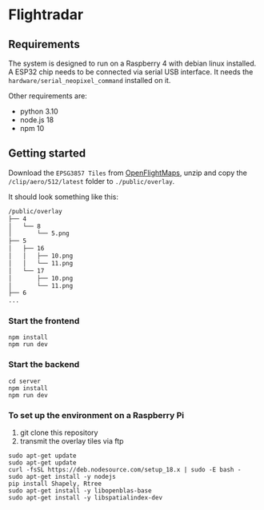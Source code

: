 # Flightradar

## Requirements
The system is designed to run on a Raspberry 4 with debian linux installed. A ESP32 chip needs to be connected via serial USB interface. It needs the `hardware/serial_neopixel_command` installed on it. 

Other requirements are:
- python 3.10
- node.js 18
- npm 10


## Getting started

Download the `EPSG3857 Tiles` from [OpenFlightMaps](https://www.openflightmaps.org/ed-germany/?airac=2311&language=local), unzip and copy the `/clip/aero/512/latest` folder to `./public/overlay`.

It should look something like this:

```txt
/public/overlay
├── 4
│   └── 8
│       └── 5.png
├── 5
│   ├── 16
│   │   ├── 10.png
│   │   └── 11.png
│   └── 17
│       ├── 10.png
│       └── 11.png
├── 6
...
```

### Start the frontend

```shell
npm install
npm run dev
```

### Start the backend

```shell
cd server
npm install
npm run dev
```

### To set up the environment on a Raspberry Pi

1. git clone this repository
2. transmit the overlay tiles via ftp

```shell
sudo apt-get update
sudo apt-get update
curl -fsSL https://deb.nodesource.com/setup_18.x | sudo -E bash -
sudo apt-get install -y nodejs
pip install Shapely, Rtree
sudo apt-get install -y libopenblas-base
sudo apt-get install -y libspatialindex-dev
```

